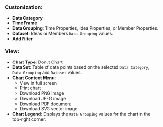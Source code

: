 ### Customization:
* **Data Category**
* **Time Frame**
* **Data Grouping**: Time Properties, Idea Properties, or Member Properties.
* **Dataset**: Ideas or Members `Data Grouping` values.
* **Add Filter**

### View:
* **Chart Type**: Donut Chart
* **Data Set**: Table of data points based on the selected `Data Category`, `Data Grouping` and `Dataset` values.
* **Chart Context Menu**: 
  - View in full screen
  - Print chart
  - Download PNG image
  - Download JPEG image
  - Download PDF document
  - Download SVG vector image
* **Chart Legend**: Displays the `Data Grouping` values for the chart in the top-right corner.